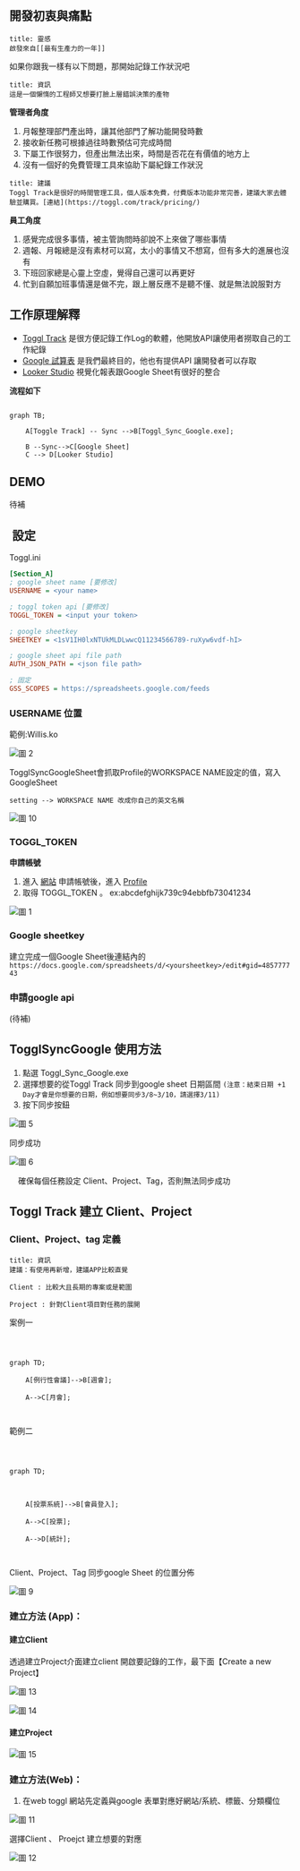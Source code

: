 ## 開發初衷與痛點

```ad-tip
title: 靈感
啟發來自[[最有生產力的一年]]
```

如果你跟我一樣有以下問題，那開始記錄工作狀況吧

```ad-info
title: 資訊
這是一個懶惰的工程師又想要打臉上層錯誤決策的產物
```

**管理者角度**

1. 月報整理部門產出時，讓其他部門了解功能開發時數
2. 接收新任務可根據過往時數預估可完成時間
3. 下屬工作很努力，但產出無法出來，時間是否花在有價值的地方上
4. 沒有一個好的免費管理工具來協助下屬紀錄工作狀況

```ad-tip
title: 建議
Toggl Track是很好的時間管理工具，個人版本免費，付費版本功能非常完善，建議大家去體驗並購買。[連結](https://toggl.com/track/pricing/)
```

**員工角度**
1. 感覺完成很多事情，被主管詢問時卻說不上來做了哪些事情
2. 週報、月報總是沒有素材可以寫，太小的事情又不想寫，但有多大的進展也沒有
3. 下班回家總是心靈上空虛，覺得自己還可以再更好
4. 忙到自願加班事情還是做不完，跟上層反應不是聽不懂、就是無法說服對方

## 工作原理解釋

- [Toggl Track](https://toggl.com/track/login/) 是很方便記錄工作Log的軟體，他開放API讓使用者撈取自己的工作紀錄
-  [Google 試算表](https://www.google.com/sheets/about/) 是我們最終目的，他也有提供API 讓開發者可以存取
- [Looker Studio](https://lookerstudio.google.com/) 視覺化報表跟Google Sheet有很好的整合

**流程如下**

```mermaid

graph TB;

    A[Toggle Track] -- Sync -->B[Toggl_Sync_Google.exe];

    B --Sync-->C[Google Sheet]
	C --> D[Looker Studio]

```

## DEMO

待補

##  設定

Toggl.ini

```ini
[Section_A]
; google sheet name [要修改]
USERNAME = <your name>

; toggl token api [要修改]
TOGGL_TOKEN = <input your token>

; google sheetkey
SHEETKEY = <1sV1IH0lxNTUkMLDLwwcQ11234566789-ruXyw6vdf-hI>

; google sheet api file path 
AUTH_JSON_PATH = <json file path>

; 固定
GSS_SCOPES = https://spreadsheets.google.com/feeds
```

### USERNAME 位置

範例:Willis.ko

![圖 2](resource/20230111190857.png)

TogglSyncGoogleSheet會抓取Profile的WORKSPACE NAME設定的值，寫入GoogleSheet

`setting --> WORKSPACE NAME 改成你自己的英文名稱`

![圖 10](resource/20230308143816.png)  


### TOGGL_TOKEN

**申請帳號**

1. 進入 [網站](https://toggl.com/track/login/) 申請帳號後，進入 [Profile](https://track.toggl.com/profile)
2. 取得 TOGGL_TOKEN 。 ex:abcdefghijk739c94ebbfb73041234

![圖 1](resource/20230111165719.png)


### Google sheetkey

建立完成一個Google Sheet後連結內的
`https://docs.google.com/spreadsheets/d/<yoursheetkey>/edit#gid=485777743`



### 申請google api

(待補)

## TogglSyncGoogle 使用方法

1. 點選 Toggl_Sync_Google.exe
2. 選擇想要的從Toggl Track 同步到google sheet 日期區間
`(注意：結束日期 +1 Day才會是你想要的日期，例如想要同步3/8~3/10，請選擇3/11)`
3. 按下同步按鈕

![圖 5](resource/20230308115126.png)  

同步成功

![圖 6](resource/20230308115326.png)  

    確保每個任務設定 Client、Project、Tag，否則無法同步成功


## Toggl Track 建立 Client、Project 

### Client、Project、tag 定義

```ad-info
title: 資訊
建議：有使用再新增，建議APP比較直覺

Client : 比較大且長期的專案或是範圍

Project : 針對Client項目對任務的展開
```

案例一

```mermaid

  

graph TD;

    A[例行性會議]-->B[週會];

    A-->C[月會];

  

```

範例二


```mermaid

  

graph TD;

  

    A[投票系統]-->B[會員登入];

    A-->C[投票];

    A-->D[統計];

  

```

Client、Project、Tag 同步google Sheet 的位置分佈

![圖 9](resource/20230308120809.png)



### 建立方法 (App)：

#### 建立Client

透過建立Project介面建立client
開啟要記錄的工作，最下面【Create a new Project】

![圖 13](resource/20230308152623.png)  

![圖 14](resource/20230308152758.png)  

#### 建立Project

![圖 15](resource/20230308152934.png)  


### 建立方法(Web)：

1. 在web toggl 網站先定義與google 表單對應好網站/系統、標籤、分類欄位

![圖 11](resource/20230308151007.png)  

選擇Client 、 Proejct 建立想要的對應

![圖 12](resource/20230308152330.png)  